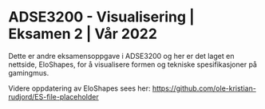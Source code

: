 # ADSE3200 - Visualisering | Eksamen 2 | Vår 2022

Dette er andre eksamensoppgave i ADSE3200 og her er det laget en nettside, EloShapes, for å visualisere formen og tekniske spesifikasjoner på gamingmus.

Videre oppdatering av EloShapes sees her: https://github.com/ole-kristian-rudjord/ES-file-placeholder
